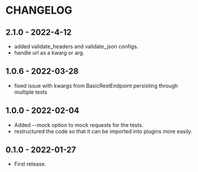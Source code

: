 # CHANGELOG

## 2.1.0 - 2022-4-12

* added validate_headers and validate_json configs.  
* handle url as a kwarg or arg. 

## 1.0.6 - 2022-03-28

* fixed issue with kwargs from BasicRestEndpoint persisting through multiple tests

## 1.0.0 - 2022-02-04
* Added --mock option to mock requests for the tests.
* restructured the code so that it can be imported into plugins more easily.

## 0.1.0 - 2022-01-27
* First release.


